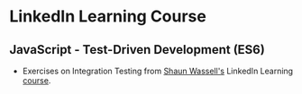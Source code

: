 # LinkedIn Learning Course

## JavaScript - Test-Driven Development (ES6)

-   Exercises on Integration Testing from [Shaun Wassell's](https://www.linkedin.com/in/shaun-wassell/?trk=lil_course) LinkedIn Learning [course](https://www.linkedin.com/learning/javascript-test-driven-development-es6/intro-video).
